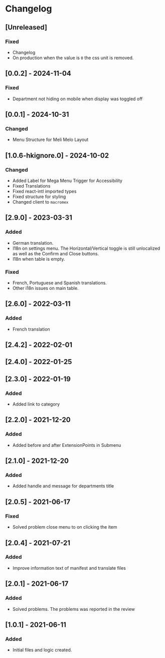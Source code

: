# Changelog

## [Unreleased]

### Fixed

- Changelog
- On production when the value is `0` the css unit is removed.

## [0.0.2] - 2024-11-04

### Fixed

- Department not hiding on mobile when display was toggled off

## [0.0.1] - 2024-10-31

### Changed

- Menu Structure for Meli Melo Layout

## [1.0.6-hkignore.0] - 2024-10-02

### Changed

- Added Label for Mega Menu Trigger for Accessibility
- Fixed Translations
- Fixed react-intl imported types
- Fixed structure for styling
- Changed client to `macromex`

## [2.9.0] - 2023-03-31

### Added

- German translation.
- I18n on settings menu. The Horizontal/Vertical toggle is still unlocalized as well as the Confirm and Close buttons.
- I18n when table is empty.

### Fixed

- French, Portuguese and Spanish translations.
- Other i18n issues on main table.

## [2.6.0] - 2022-03-11

### Added

- French translation

## [2.4.2] - 2022-02-01

## [2.4.0] - 2022-01-25

## [2.3.0] - 2022-01-19

### Added

- Added link to category

## [2.2.0] - 2021-12-20

### Added

- Added before and after ExtensionPoints in Submenu

## [2.1.0] - 2021-12-20

### Added

- Added handle and message for departments title

## [2.0.5] - 2021-06-17

### Fixed

- Solved problem close menu to on clicking the item

## [2.0.4] - 2021-07-21

### Added

- Improve information text of manifest and translate files

## [2.0.1] - 2021-06-17

### Added

- Solved problems. The problems was reported in the review

## [1.0.1] - 2021-06-11

### Added

- Initial files and logic created.
